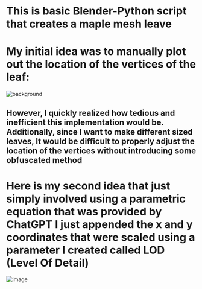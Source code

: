 # This is basic Blender-Python script that creates a maple mesh leave

# My initial idea was to manually plot out the location of the vertices of the leaf:
![background](https://github.com/user-attachments/assets/da9021cf-bf34-4782-a735-8abe8ab81903)
## However, I quickly realized how tedious and inefficient this implementation would be. Additionally, since I want to make different sized leaves, It would be difficult to properly adjust the location of the vertices without introducing some obfuscated method

# Here is my second idea that just simply involved using a parametric equation that was provided by ChatGPT I just appended the x and y coordinates that were scaled using a parameter I created called LOD (Level Of Detail)
![image](https://github.com/user-attachments/assets/e939be1f-4190-47c3-96b8-754a9231ed74)

